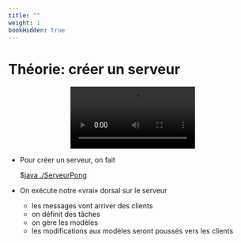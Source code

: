 ```yaml
---
title: ""
weight: 1
bookHidden: true
---
```



# Théorie: créer un serveur

<center>
<video width="50%" src="serveur.mp4" type="video/mp4" controls>
</center>

* Pour créer un serveur, on fait

    $[java ./ServeurPong]()


* On exécute notre «vrai» dorsal sur le serveur
    * les messages vont arriver des clients
    * on définit des tâches
    * on gère les modèles
    * les modifications aux modèles seront poussés vers les clients
